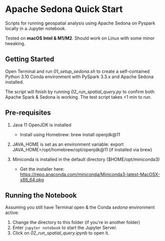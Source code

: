 # Apache Sedona Quick Start
Scripts for running geospatial analysis using Apache Sedona on Pyspark locally in a Jupyter notebook.

Tested on **macOS Intel & M1/M2**. Should work on Linux with some minor tweaking.

## Getting Started

Open Terminal and run *01_setup_sedona.sh* to create a self-contained Python 3.10 Conda environment with PySpark 3.3.x and Apache Sedona installed.

The script will finish by running *02_run_spatial_query.py* to confirm both Apache Spark & Sedona is working. The test script takes <1 min to run.

## Pre-requisites

1. Java 11 OpenJDK is installed
     - Install using Homebrew: brew install openjdk@11

2. JAVA_HOME is set as an environment variable: export JAVA_HOME=/opt/homebrew/opt/openjdk@11 (if installed via brew)

3. Miniconda is installed in the default directory ($HOME/opt/miniconda3)
     - Get the installer here: https://repo.anaconda.com/miniconda/Miniconda3-latest-MacOSX-x86_64.pkg

## Running the Notebook

Assuming you still have Terminal open & the Conda *sedona* environment active:

1. Change the directory to this folder (if you're in another folder) 
2. Enter ```jupyter notebook``` to start the Jupyter Server.
3. Click on *02_run_spatial_query.ipynb* to open it.
